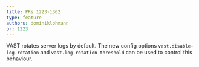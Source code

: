 ```yaml
---
title: PRs 1223-1362
type: feature
authors: dominiklohmann
pr: 1223
---
```


VAST rotates server logs by default. The new config options
`vast.disable-log-rotation` and `vast.log-rotation-threshold` can be used to
control this behaviour.

